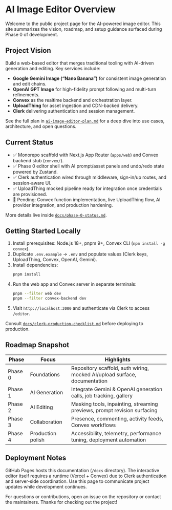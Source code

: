 # AI Image Editor Overview

Welcome to the public project page for the AI-powered image editor. This site summarizes the vision, roadmap, and setup guidance surfaced during Phase 0 of development.

## Project Vision

Build a web-based editor that merges traditional tooling with AI-driven generation and editing. Key services include:

- **Google Gemini Image (“Nano Banana”)** for consistent image generation and edit chains.
- **OpenAI GPT Image** for high-fidelity prompt following and multi-turn refinements.
- **Convex** as the realtime backend and orchestration layer.
- **UploadThing** for asset ingestion and CDN-backed delivery.
- **Clerk** delivering authentication and session management.

See the full plan in [`ai-image-editor-plan.md`](../ai-image-editor-plan.md) for a deep dive into use cases, architecture, and open questions.

## Current Status

- ✅ Monorepo scaffold with Next.js App Router (`apps/web`) and Convex backend stub (`convex/`).
- ✅ Phase 0 editor shell with AI prompt/asset panels and undo/redo state powered by Zustand.
- ✅ Clerk authentication wired through middleware, sign-in/up routes, and session-aware UI.
- ✅ UploadThing mocked pipeline ready for integration once credentials are provisioned.
- 📌 Pending: Convex function implementation, live UploadThing flow, AI provider integration, and production hardening.

More details live inside [`docs/phase-0-status.md`](phase-0-status.md).

## Getting Started Locally

1. Install prerequisites: Node.js 18+, pnpm 9+, Convex CLI (`npm install -g convex`).
2. Duplicate `.env.example` → `.env` and populate values (Clerk keys, UploadThing, Convex, OpenAI, Gemini).
3. Install dependencies:
   ```bash
   pnpm install
   ```
4. Run the web app and Convex server in separate terminals:
   ```bash
   pnpm --filter web dev
   pnpm --filter convex-backend dev
   ```
5. Visit `http://localhost:3000` and authenticate via Clerk to access `/editor`.

Consult [`docs/clerk-production-checklist.md`](clerk-production-checklist.md) before deploying to production.

## Roadmap Snapshot

| Phase | Focus | Highlights |
| --- | --- | --- |
| Phase 0 | Foundations | Repository scaffold, auth wiring, mocked AI/upload surface, documentation |
| Phase 1 | AI Generation | Integrate Gemini & OpenAI generation calls, job tracking, gallery |
| Phase 2 | AI Editing | Masking tools, inpainting, streaming previews, prompt revision surfacing |
| Phase 3 | Collaboration | Presence, commenting, activity feeds, Convex workflows |
| Phase 4 | Production polish | Accessibility, telemetry, performance tuning, deployment automation |

## Deployment Notes

GitHub Pages hosts this documentation (`/docs` directory). The interactive editor itself requires a runtime (Vercel + Convex) due to Clerk authentication and server-side coordination. Use this page to communicate project updates while development continues.

For questions or contributions, open an issue on the repository or contact the maintainers. Thanks for checking out the project! 
